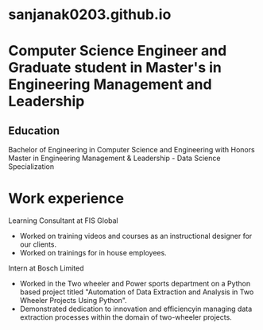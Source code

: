 # sanjanak0203.github.io

# Computer Science Engineer and Graduate student in Master's in Engineering Management and Leadership

## Education
Bachelor of Engineering in Computer Science and Engineering with Honors
Master in Engineering Management & Leadership - Data Science Specialization

# Work experience
Learning Consultant at FIS Global
- Worked on training videos and courses as an instructional designer for our clients.
- Worked on trainings for in house employees.

Intern at Bosch Limited
- Worked in the Two wheeler and Power sports department on a Python based project titled "Automation of Data Extraction and Analysis in Two Wheeler Projects Using Python".
- Demonstrated dedication to innovation and efficiencyin managing data extraction processes within the domain of two-wheeler projects.
